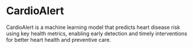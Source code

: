 # CardioAlert
CardioAlert is a machine learning model that predicts heart disease risk using key health metrics, enabling early detection and timely interventions for better heart health and preventive care.
